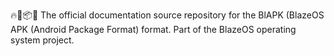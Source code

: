 🔥️🤖️📦️📖️ The official documentation source repository for the BlAPK (BlazeOS APK (Android Package Format) format. Part of the BlazeOS operating system project.

